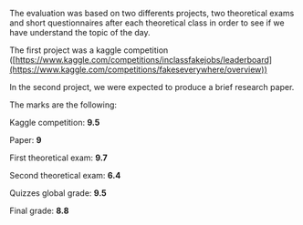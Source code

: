 The evaluation was based on two differents projects, two theoretical exams and short questionnaires after each theoretical class in order to see if we have understand the topic of the day. 

The first project was a kaggle competition ([https://www.kaggle.com/competitions/inclassfakejobs/leaderboard](https://www.kaggle.com/competitions/fakeseverywhere/overview)) 

In the second project, we were expected to produce a brief research paper.

The marks are the following:

Kaggle competition: **9.5**

Paper: **9**

First theoretical exam: **9.7**

Second theoretical exam: **6.4**

Quizzes global grade: **9.5**

Final grade: **8.8**

